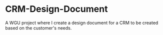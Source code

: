 # CRM-Design-Document
A WGU project where I create a design document for a CRM to be created based on the customer's needs.
